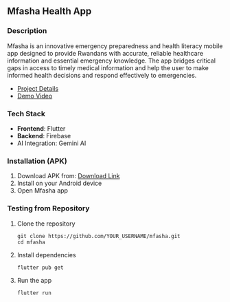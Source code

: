 ## Mfasha Health App

### Description

Mfasha is an innovative emergency preparedness and health literacy mobile app designed to provide Rwandans with accurate, reliable healthcare information and essential emergency knowledge. The app bridges critical gaps in access to timely medical information and help the user to make informed health decisions and respond effectively to emergencies.

- [Project Details](https://docs.google.com/document/d/1gzFVDQTedIVgrNfwpg_TduGLGsRsehOUZH4qBb37uEI/edit?usp=sharing)
- [Demo Video](https://youtu.be/JutQM59pf7M)

### Tech Stack
- **Frontend**: Flutter
- **Backend**: Firebase
- AI Integration: Gemini AI

### Installation (APK)
1. Download APK from: [Download Link](https://drive.google.com/drive/folders/1HnnM49wfQ6LmZcygB9lOZ1iS4bAjZgyP?usp=drive_link)
2. Install on your Android device
3. Open Mfasha app

### Testing from Repository
1. Clone the repository
   ```
   git clone https://github.com/YOUR_USERNAME/mfasha.git
   cd mfasha
   ```
2. Install dependencies
   ```
   flutter pub get
   ```
3. Run the app
   ```
   flutter run
   ```
